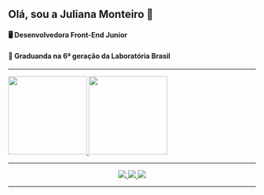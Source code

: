 ## Olá, sou a Juliana Monteiro 👋

<p>
  <h4>🖥️ Desenvolvedora Front-End Junior</h4>
  <h4>💛 Graduanda na 6ª geração da Laboratória Brasil</h4>
</p>

----

<div>
  <a href="https://github.com/JulianaMonteiro4">
   <img height="160em" src="https://github-readme-stats.vercel.app/api?username=JulianaMonteiro4&show_icons=true&theme=dracula&include_all_commits=true&count_private=true"/>
   <img height="160em" src="https://github-readme-stats.vercel.app/api/top-langs/?username=JulianaMonteiro4&layout=compact&langs_count=7&theme=dracula"/>
</div>
  
----
  
<div align="center">
  <a href="https://instagram.com/monteiroo.jj" target="_blank">
    <img src="https://img.shields.io/badge/-Instagram-%23E4405F?style=for-the-badge&logo=instagram&logoColor=white" target="_blank">
  </a>
  <a href = "mailto:juliana47monteiro@gmail.com">
    <img src="https://img.shields.io/badge/-Gmail-%23333?style=for-the-badge&logo=gmail&logoColor=white" target="_blank">
  </a>
  <a href="https://www.linkedin.com/in/-juliana-monteiro" target="_blank">
    <img src="https://img.shields.io/badge/-LinkedIn-%230077B5?style=for-the-badge&logo=linkedin&logoColor=white" target="_blank">
  </a> 
</div>
  
----
